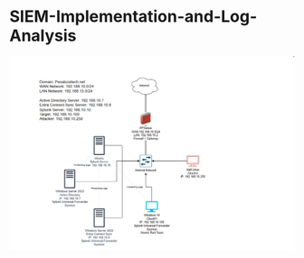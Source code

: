 # SIEM-Implementation-and-Log-Analysis



![Netowrk and Topology Diagram](Images/Splunk_Project_Diagram.png)
